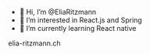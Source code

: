- 👋 Hi, I’m @EliaRitzmann
- 👀 I’m interested in React.js and Spring
- 🌱 I’m currently learning React native

elia-ritzmann.ch

<!---
EliaRitzmann/EliaRitzmann is a ✨ special ✨ repository because its `README.md` (this file) appears on your GitHub profile.
You can click the Preview link to take a look at your changes.
--->
